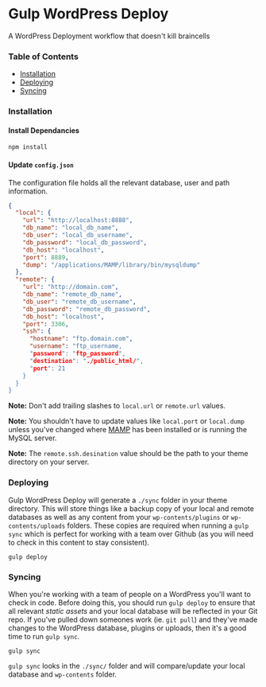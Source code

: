 
# Gulp WordPress Deploy

A WordPress Deployment workflow that doesn't kill braincells

### Table of Contents

- [Installation](#installation)
- [Deploying](#deploying)
- [Syncing](#syncing)

### Installation

#### Install Dependancies

`npm install`

#### Update `config.json`

The configuration file holds all the relevant database, user and path information.

```json
{
  "local": {
  	"url": "http://localhost:8888",
    "db_name": "local_db_name",
    "db_user": "local_db_username",
    "db_password": "local_db_password",
    "db_host": "localhost",
    "port": 8889,
    "dump": "/applications/MAMP/library/bin/mysqldump"
  },
  "remote": {
    "url": "http://domain.com",
    "db_name": "remote_db_name",
    "db_user": "remote_db_username",
    "db_password": "remote_db_password",
    "db_host": "localhost",
    "port": 3306,
    "ssh": {
      "hostname": "ftp.domain.com",
      "username": "ftp_username,
      "password": "ftp_password",
      "destination": "./public_html/",
      "port": 21
    }
  }
}
````

**Note:** Don't add trailing slashes to `local.url` or `remote.url` values.

**Note:** You shouldn't have to update values like `local.port` or `local.dump` unless you've changed where [MAMP]() has been installed or is running the MySQL server.

**Note:** The `remote.ssh.desination` value should be the path to your theme directory on your server.

### Deploying

Gulp WordPress Deploy will generate a `./sync` folder in your theme directory. This will store things like a backup copy of your local and remote databases as well as any content from your `wp-contents/plugins` or `wp-contents/uploads` folders. These copies are required when running a `gulp sync` which is perfect for working with a team over Github (as you will need to check in this content to stay consistent).

`gulp deploy`

### Syncing

When you're working with a team of people on a WordPress you'll want to check in code. Before doing this, you should run `gulp deploy` to ensure that all relevant *static assets* and your local database will be reflected in your Git repo. If you've pulled down someones work (ie. `git pull`) and they've made changes to the WordPress database, plugins or uploads, then it's a good time to run `gulp sync`.

`gulp sync`

`gulp sync` looks in the `./sync/` folder and will compare/update your local database and `wp-contents` folder.
